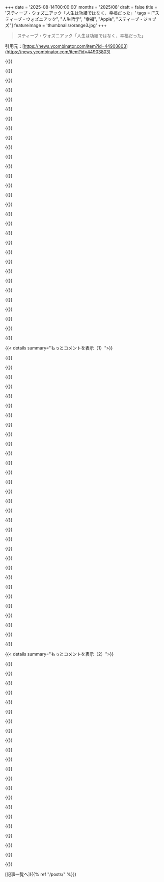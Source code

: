 +++
date = '2025-08-14T00:00:00'
months = '2025/08'
draft = false
title = 'スティーブ・ウォズニアック「人生は功績ではなく、幸福だった」'
tags = ["スティーブ・ウォズニアック", "人生哲学", "幸福", "Apple", "スティーブ・ジョブズ"]
featureimage = 'thumbnails/orange3.jpg'
+++

> スティーブ・ウォズニアック「人生は功績ではなく、幸福だった」

引用元：[https://news.ycombinator.com/item?id=44903803](https://news.ycombinator.com/item?id=44903803)




{{<matomeQuote body="昔Wozの講義を受けたけど、すごいエンジニアで感動したよ。「Naivete」って普通はネガティブだけど、彼の場合はむしろ幸せに繋がってた。若い頃チップを設計した話も自慢じゃなくてさ。世の中、もっとWozみたいな人が増えて、Jobsみたいな人は減ってほしいね。" userName="deeg" createdAt="2025/08/14 19:02:19" color="#ff33a1">}}




{{<matomeQuote body="良い人であろうとして、自分に一番有利なように状況を利用しないのは「ナイーブ」じゃないだろ。それがポイントなんだよ。なんでみんなWozを天才なのに「ナイーブ」って信じられるんだ？気づかないのか？リンゴを全部独り占めするのに賢さは必要ないんだよ。" userName="vasco" createdAt="2025/08/14 19:34:37" color="#785bff">}}




{{<matomeQuote body="家のローンも終わって貯金もあるのに「best outcome」って何？Wozは初期にJobsに騙されたけど、Jobsは彼にやりたいことをやらせたんだ。Jobsは神格化されすぎだけど、彼らのビジネス関係で貢献はあった。Wozは後年しっかり自分を守って、良いこと（株を配ったりとか）もしたみたいだし。JobsがAtari時代にWozを騙したって、人生のほんの小さな一点にみんな注目しすぎだよ。" userName="firefax" createdAt="2025/08/14 22:19:42" color="#ff5c5c">}}




{{<matomeQuote body="WozはJobsに騙された（かもしれない）けど、結局Jobsはそれで何を得た？Jobsはもう死んじゃったけど、Wozは今でもすごく幸せそうに生きてるじゃん。" userName="Aeolun" createdAt="2025/08/15 01:29:00" color="#45d325">}}




{{<matomeQuote body="Jobsはいい人じゃなかったけど、彼らが組んでなかったら今Wozの話なんてしてないだろうね。Jobsは先見の明があってテクノロジーを理解してた。Appleが成功した時（2回とも）と、その間の低迷を見れば、彼がどれだけ価値があったか分かる。いい人じゃないし崇拝する気はないけど、彼が成し遂げたことには確かに尊敬できるよ。" userName="pstuart" createdAt="2025/08/14 19:10:45" color="#45d325">}}




{{<matomeQuote body="なんでみんな、Jobsは良い人じゃなかったって言い続ける必要があるんだ？" userName="ivape" createdAt="2025/08/14 19:32:31" color="">}}




{{<matomeQuote body="癌みたいな病気で人が亡くなるのは誰だって悲劇的なことだよね。" userName="RyanOD" createdAt="2025/08/15 02:41:00" color="">}}




{{<matomeQuote body="Jobsは減らして、Wozを増やせ。" userName="1vuio0pswjnm7" createdAt="2025/08/14 19:54:42" color="">}}




{{<matomeQuote body="Wozniakが何千万ドルも寄付して、まだ1000万ドルと家を何軒も持ってるのはSteve Jobsのおかげだよ。そうでなきゃ、ただの優秀なエンジニアとして静かな人生を送ってただけで、世界を飛び回るような冒険はなかったはずだ。Jobsは当時Wozniakを必要としてたのは確かだけど、彼の個性と野心はすさまじかったから、どんな状況でもきっと大物になってたよ。" userName="philosophty" createdAt="2025/08/15 04:34:13" color="#38d3d3">}}




{{<matomeQuote body="フルーツジュースで癌を治そうとして、車の登録を拒否し続けてた奴だろ？裁判に強制されるまで自分の子供を認めなかった奴？Wozniakへの支払いと株についても堂々と嘘をついたんだぞ。https://www.businessinsider.com/steve-wozniak-gave-early-app...<br>自分のインチキ治療が効かないと分かってから、実際は治療可能な膵臓癌なのに、複数州の臓器提供待ちリストに自分を載せた。州外の誰かから肝臓をもらって、それですぐ死んだ。二度とこんなことがないように法律が変わったんだ。" userName="nimbius" createdAt="2025/08/14 19:43:33" color="#45d325">}}




{{<matomeQuote body="「お前がそんなに賢いなら、なんで優しくないんだ？」" userName="moolcool" createdAt="2025/08/14 19:40:09" color="">}}




{{<matomeQuote body="人に優しくすると、つけこまれて利用された気分になるからだよ。" userName="glitchc" createdAt="2025/08/14 20:12:21" color="">}}




{{<matomeQuote body="特に癌が早期に発見されて、その段階で治療すれば成功したかもしれない稀なタイプだったのに、その治療計画を拒否したんだからね。" userName="derekp7" createdAt="2025/08/15 03:31:46" color="#ff33a1">}}




{{<matomeQuote body="さらに言えば、Jobsのあの性格がなければ、癌で死ぬことはなかったかもしれない。じゃあ結局、どっちの性格が良かったんだ？（皮肉な問いかけだけど、誰かに反論してるわけじゃないよ）" userName="anonymars" createdAt="2025/08/15 04:05:30" color="">}}




{{<matomeQuote body="彼が嘘ついたり、車を登録しなかったり、自分の病気を自分で治そうとしたりしたのがそんなに嫌だったのか？酷いな！<br>もし俺たちが全ての人間が本当に平等だと認めるなら（俺はそれで全然構わないけど）、彼がリストに強引に割り込んだり、他人に意地悪だったりすることについては文句を言うべきだ。でも、他のことなんて誰が気にするんだよ？" userName="kulahan" createdAt="2025/08/14 19:48:46" color="">}}




{{<matomeQuote body="こんな風に癌で死んだ人を責めるのは道徳的に無理がある。Steve Jobsが時々嫌な奴だったからって、みんな平気でそうするけど、絶対ダメだ。<br>彼の癌が治ったはずだっていうのは事実じゃない。それは完全に間違ってる。どんな場合でも、彼は結局死んでた可能性の方が高いんだ。<br>もちろん、できるだけ早く治療してれば確率は上がっただろうけど、癌ってのはそれぞれがすごく特殊で、彼が生き残れたかどうかは誰も知らないんだよ。<br>膵臓癌って診断を受けて、手術を決心するのに数ヶ月かかるのは、すごく人間らしい反応だし、珍しいことじゃない。" userName="philosophty" createdAt="2025/08/15 04:37:44" color="#785bff">}}




{{<matomeQuote body="[私のiPhoneから書き込み]<br>Jobsみたいな人達がこの世界に与えた純粋な影響は、めちゃくちゃプラスだと思う。偉大なことを成し遂げた人を、なんで日常の付き合いの基準で判断するんだ？もしかして、嫌な性格が彼の偉大さに何か影響したのかもしれないだろ？それとも、人間って「嫌な奴になるな」ってつまみを下げても、他のことに何の影響も出ないビデオゲームみたいなものだとでも思ってるのか？" userName="bko" createdAt="2025/08/14 19:43:16" color="#785bff">}}




{{<matomeQuote body="同感だね。WozniakはJobsより金持ちじゃなかった（貧乏じゃないけど）けど、Jobsよりずっと幸せな人生を送ってたってのがポイントだったんだろうね。ある意味、WozniakはJobsが絶対に手に入れられなかったものを持っていた。Wozniakは「十分」なものを持つという恵まれた状態だったんだ。" userName="arunabha" createdAt="2025/08/15 02:57:56" color="#785bff">}}




{{<matomeQuote body="そう、そこがほとんどの超富裕層について理解できない点なんだ。毎日何百万ドルも使っても一生使い切れないほど持ってるのに、彼らはもっと欲しがるんだよ。TeslaはElon Muskに何百億ドルものボーナスを払い続けるけど、彼がそのお金で他に何ができるっていうんだ？もう既に何でもできるのに。" userName="wkat4242" createdAt="2025/08/15 03:14:58" color="">}}




{{<matomeQuote body="世界にはもっとJobsが必要だよ。Wozみたいなエンジニアは、Jobsみたいな超エゴでカリスマ的なヤツと組まなきゃ世界を変えられないんだ。JobsがFlashを潰したり、CD販売を変えたりしたこと覚えてる？Wozには無理だよね。Elonも次のJobsで、もっとタチが悪い。彼らみたいな奴らは一緒に働きたくないけど、世界を変えるのは間違いないよ。" userName="helveticabold48" createdAt="2025/08/15 00:55:54" color="#38d3d3">}}




{{<matomeQuote body="Wozみたいな人ももっと必要だし、Jobsももっといるべきだよ。Jobsって奴はエゴ中心のシステムをブチ破って、道を切り開いたんだから。MS OfficeがAdobeに気兼ねしてPDF出力しなかったの覚えてる？Jobsだったらそんなこと絶対しなかっただろ。彼はiPhoneで多くの離婚を招いたけど、人のエゴを容赦なく切り裂いたんだ。彼自身にはエゴがなかったんだよ。" userName="nashashmi" createdAt="2025/08/14 19:52:52" color="#ff33a1">}}




{{<matomeQuote body="彼の娘のWikiにあるけど、Jobsは最初、自分の子だって否定して揉めたんだってね。DNA鑑定後も認めず、養育費も最初は少なかったらしい。Apple上場後も関係は難しくて、彼は冷たくて、最初は大学費用も払わなかったみたいだよ。Jobsの人間性が垣間見えるエピソードだね。<br>https://en.wikipedia.org/wiki/Lisa_Brennan-Jobs" userName="soganess" createdAt="2025/08/14 19:42:57" color="#38d3d3">}}




{{<matomeQuote body="「彼にはエゴがなかった」ってのは間違いだよ。Jobsはめちゃくちゃエゴの塊だったし、聖人なんかじゃない。女性を妊娠させて責任を逃れようとしたんだからね。あれはエゴがない人間のすることじゃない。Jobsは天才で、彼のパワハラみたいなやり方が多くの人を優秀にしたのは確かだけど、天才でありつつクソ野郎ってのも普通にいるんだ。それが人間だよ。" userName="_mu" createdAt="2025/08/14 21:23:27" color="#ff33a1">}}




{{<matomeQuote body="だよね？Muskって別にエンジニアじゃないし。せいぜいエンジニアの仕事を見て、なんかコメントするくらいだろ。" userName="jibal" createdAt="2025/08/15 06:51:37" color="">}}




{{<matomeQuote body="「Wozは世間知らずじゃない」って主張と「世間はWozを世間知らずだと思わない」って主張は全然違うんだけど、どっちが言いたいか曖昧だよね。彼が話すのを聞いたけど、確かに若さゆえの世間知らずな部分がある。彼の貢献に対する見方や「幸せだからやる」って動機は、すごくシンプルで世間知らずに感じるんだ。多分、彼は世間知らずに見られたいんだと思うよ。彼の哲学が、そういう純粋さを高く評価してるからね。" userName="delusional" createdAt="2025/08/14 19:52:35" color="#45d325">}}




{{<matomeQuote body="彼らどちらかが増えるなら大歓迎だよ。MuskやZuckerberg、Andreessen、Altman、Bezosとか、2025年のイケてないITの連中と比べたら、JobsはWozと同じくらいマシだからね。" userName="thomassmith65" createdAt="2025/08/14 20:25:50" color="">}}




{{<matomeQuote body="ウォズニアックはたくさんの特許を持ってるよ。他のエンジニアリングの実績については、Elon MuskのWikipediaを見てみろ: https://en.wikipedia.org/wiki/Elon_Musk<br>って感じ。" userName="WalterBright" createdAt="2025/08/15 07:21:55" color="">}}




{{<matomeQuote body="育児放棄とかが無慈悲な親ってだけで、悪い人なのかな？<br>彼は悪い親だったり、厳しい上司だったかもしれないけど、人殺しとか武器を売ったわけじゃないしね。電話やMP3、PCを売って世界を良くした貢献度は高いはず。<br>戦争とかで金儲けしてる奴らが称賛されるのに、なんで彼が悪人って言われるのかマジでわからんわ。" userName="t-3" createdAt="2025/08/14 20:13:53" color="#ff5c5c">}}




{{<matomeQuote body="HNでウォズへの良いコメントが多いの嬉しいわー。<br>Appleで長く働いてたんだけど、社内の奴らは今でもウォズのこと「イカれてる」とか「信用できない」って言ってるんだよね。<br>個人的には全然違うと思ってたし、それはきっと彼が会社の失敗や成功を包み隠さず話すのが気に食わなかったからだと思うわ。" userName="testfrequency" createdAt="2025/08/14 19:45:58" color="">}}




{{<matomeQuote body="あんた、めっちゃ変な孤立した部署にいたんじゃね？<br>俺がAppleにいた間、そんな話一度も聞いたことないし、今でもAppleで働いてて社内でも有名な昔の同僚たちも、そんなこと言ってる奴はいないって言ってるよ。" userName="flounder3" createdAt="2025/08/14 23:02:40" color="">}}




{{< details summary="もっとコメントを表示（1）">}}

{{<matomeQuote body="俺は2010〜2015年にAppleにいたけど、マジでその通りだわ。<br>野心的なPMみたいな奴らは、ウォズに常に批判的だったね。<br>そいつらみんなKoolaidに染まってたけど、ウォズはそうじゃなかったからさ。" userName="kridsdale1" createdAt="2025/08/15 20:19:42" color="">}}




{{<matomeQuote body="ウォズはロボタクシーとして貸し出すつもりで、Model 3を2台買ったらしい。<br>彼は良い人なのは間違いないけど、なんで今でもテクノロジーの達人扱いされてるのか、俺にはわからんわ。" userName="Fricken" createdAt="2025/08/14 22:07:40" color="">}}




{{<matomeQuote body="俺らの多くはPLDとかk-mapsの時代に育ったよな。<br>ウォズは初期のハードを限界まで攻めて、SWでマジ使えるAPIを提供したんだ。<br>彼には他の奴らにないフルスタックの知識があったから、賢い設計のトレードオフができたんだよ。<br>今はGPU時代だけど、ウォズの考え方は今でも通用する。AIの最適化とか、GPUを限界まで使う手法とか、トレードオフの必要性とかね。<br>4ビットとか2ビットのGPUハードは、今のAIソフトにめっちゃ影響するだろうし、どんなトレードオフをするかって話だよ。<br>俺、ノースバウンド280号線でウォズがFSD使って真紅のModel Sを“運転”してるの見たわ。<br>ずっと画面見てたから、マジでssh’dしてたと思う。" userName="yarri" createdAt="2025/08/15 15:38:20" color="#ff5733">}}




{{<matomeQuote body="彼はアリーナでいろんなことに挑戦してるんだよな。" userName="BetaDeltaAlpha" createdAt="2025/08/14 23:36:33" color="">}}




{{<matomeQuote body="もしかしたら、ウォズはたまに変わったアイデアを思いつくことを知ってるけど、それでも追求するんだ。それが面白いからね。" userName="bemmu" createdAt="2025/08/15 09:45:10" color="">}}




{{<matomeQuote body="なんでAppleはそんな話を押すんだろうね？ウォズは退社後、Appleを批判してたのかな？" userName="gitaarik" createdAt="2025/08/15 06:11:02" color="">}}




{{<matomeQuote body="「Appleの社員はウォズを“クレイジーで信用できない”って言ってた」ってあるけど、それってもう一人のSteveのことじゃない？俺はウォズのこと人間としてもエンジニアとしてもいい話しか聞いたことないけどな。同僚から何か具体的な話あった？" userName="ProAm" createdAt="2025/08/14 21:11:12" color="#785bff">}}




{{<matomeQuote body="誰もウォズを“Steve”なんて呼ばないよ。いつも“Woz”って言われてるんだから。" userName="testfrequency" createdAt="2025/08/14 21:29:36" color="">}}




{{<matomeQuote body="ウォズのこと誰も信用できないとかクレイジーだなんて言ってないよ。俺が聞いた話だと、そんなこと言われてたのはJobsの方だけどな。だから君が聞いた話に興味があるんだ。" userName="ProAm" createdAt="2025/08/14 21:36:56" color="#ff5c5c">}}




{{<matomeQuote body="プライバシーのために、詳しい話はできないな。それに俺はSteveについてそんな話は聞いたことないよ。Steveは「話しかけるな、目を合わせるな、同じエレベーターに乗るな」って感じだった。世間はSteveについて色々言ってたけどね。でもWozはApple社員にとって、話が出るといつもサンドバッグみたいだったな。" userName="testfrequency" createdAt="2025/08/15 03:30:45" color="#38d3d3">}}




{{<matomeQuote body="「WozはApple社員にとって、話が出るといつもサンドバッグみたいだった」ってあるけど、もう少し詳しい状況が知りたいな。社員たちは80年代に終わったAppleでの彼の功績について不満を言ってたの？それとも今のWozの公の生活について？" userName="justin66" createdAt="2025/08/15 12:39:31" color="#ff5733">}}




{{<matomeQuote body="君とは同じ時期にInfinite Loopで働いてたみたいだな。Steveについて言ってたこと、全部俺も“SJ”に関して言われてたことと同じだわ。" userName="kridsdale1" createdAt="2025/08/15 20:44:16" color="#785bff">}}




{{<matomeQuote body="長いこと製品開発に積極的に関わってない人について、そんな風に話すなんて驚きだな。" userName="ProAm" createdAt="2025/08/16 03:10:01" color="">}}




{{<matomeQuote body="プライバシーのために話は共有しないってさ。信じにくいけど、わかる気もするよ。" userName="ProAm" createdAt="2025/08/15 21:27:10" color="">}}




{{<matomeQuote body="1000万ドルってさ、「人生で必要な額以上のお金はいくら？」って質問にぴったりの答えだと思うな。それよりずっと多く持ってるなら、それはもう溜め込みすぎだよ。" userName="nancyminusone" createdAt="2025/08/14 19:18:28" color="">}}




{{<matomeQuote body="俺、友達と「10億ドルで何を買うか」って思考実験したことあるんだ。ヨットとか高額品から始めても、5億ドルくらいで買うものがなくなっちゃう。2500億ドルなんて想像もつかない。<br>息子はA-listサッカーチームを買うって言ってたけど、それって「儲けを生む会社を買う」になっちゃうよな。<br>小規模だと、1000万ドルあれば200万ドルの豪邸に住んで、車やヘルパーもいて、ファーストクラスで旅し放題。インフレ的にズレてるかな？" userName="atonse" createdAt="2025/08/14 19:23:42" color="#ff5c5c">}}




{{<matomeQuote body="1000万ドルで十分かどうかは、色んなことに左右されるんだ。例えば、<br>1. 子供がいるか、私立の学校や高価な趣味があるか<br>2. 仕事を辞めるつもりか、何年間、どんなライフスタイルを維持したいか<br>3. 借金はあるか<br>4. 親とか、他の誰かを養ってるか<br>5. 高額な治療が必要な健康問題があるか、または将来あるか<br>他にも要因はあるけど、これらが1000万ドルで足りなくなる主な理由だね。" userName="azinman2" createdAt="2025/08/14 19:27:13" color="#ff33a1">}}




{{<matomeQuote body="俺は「勝つ唯一の方法はゲームに参加しないこと」って考え方だな。この思考実験については。俺なら1000万〜2000万ドルは自分の周りの人たちの生涯の経済的心配をなくすために使う。<br>残りはすぐにMacKenzie Scottみたいに、社会に最大限貢献できるように寄付するよ。ヨットのパンフレットが届く前に、悪い誘惑に駆られる前にね…" userName="ethersteeds" createdAt="2025/08/14 19:36:13" color="#38d3d3">}}




{{<matomeQuote body="それ以上の額は、限界税率100%で課税されるべきだよ。そうすれば、際限ない貪欲さがモチベーションになるのをなくせるだろ。" userName="teaearlgraycold" createdAt="2025/08/14 22:08:55" color="#785bff">}}




{{<matomeQuote body="先進国に住んでれば、君の指摘したほとんどの点は解消されるよ。俺は全然金持ちじゃないけどね。<br>1. 大学は誰でも無料。<br>2. 社会保障も充実してるけど、自分の老後資金は重要。<br>3. アメリカで最大の問題である学費や医療費はかからない。<br>4. 医療費も介護もみんな無料。<br>5. みんな無料。<br>アメリカン・ドリームって、今や「何十カ国もの国が当たり前と思ってる生活を送ること」なんだって思うと、目からウロコだよ。" userName="testing22321" createdAt="2025/08/14 22:20:01" color="#ff5733">}}




{{<matomeQuote body="1000万ドルを静的な金額と捉えるか、現実を考慮するかでも話は変わってくるね。<br>現実的には、1000万ドル持ってるならS&P500に入れれば平均で年10%（100万ドル）の利益が出る。インフレよりはるかに多いし、極端な病気や超高価な趣味でもない限り、君が言ってることは十分カバーできる額だよ。" userName="dbingham" createdAt="2025/08/14 19:32:08" color="#38d3d3">}}




{{<matomeQuote body="俺は何か面白いものを創りたいから、もっとお金が欲しいな。家や幸福、家族の豊かさを買うなら1000万ドルは多すぎる。それなら家を何軒も買えるレベルだよ。<br>でも、社会のために何かを創って、その過程で死なずに済むなら、1000万ドル以上必要になるかもしれないね。" userName="threatofrain" createdAt="2025/08/14 19:25:42" color="#ff5733">}}




{{<matomeQuote body="HNで、悪意に満ちた嫉妬心からくる投稿ばかり見るのは本当にうんざりするよ。資本主義は人類に莫大な繁栄をもたらしてきたんだから。<br>100%の限界税率みたいな考えに賛同する人は、自分の心と歴史を深く見つめ直して、Hayek、Mises、Sowellといった著者たちの本を読むべきだね。<br>Sowellも「自分で稼いだお金を持っておきたいのが貪欲なら、他人の金を取りたいのは貪欲じゃない、ってのが理解できない」って言ってるよ。" userName="alchemist1e9" createdAt="2025/08/14 22:43:18" color="#38d3d3">}}




{{<matomeQuote body="なんて浅はかで、人を軽んじる、性差別的な発言なんだ。" userName="sitkack" createdAt="2025/08/14 23:37:53" color="">}}




{{<matomeQuote body="広い土地を買ったら“買いだめ屋”になるのかな？場所によっては20エーカーの土地って、家を建てる前でも1000万ドル以上することだってあるんだぜ。" userName="stonemetal12" createdAt="2025/08/14 19:46:20" color="">}}




{{<matomeQuote body="アスリートやミュージシャンだけがグルーピーを持つって思ってるの？君の性別に関する思い込みは偏見を露呈してるよ。" userName="onlypassingthru" createdAt="2025/08/15 18:17:53" color="">}}




{{<matomeQuote body="俺も同じことするけど、余った金は全部犬や猫（とか助けが必要な他の動物たち）にあげるな。俺の財産が他の人間を助けるのに使われるなんてことは絶対にしないぜ。" userName="misiti3780" createdAt="2025/08/14 21:44:34" color="">}}




{{<matomeQuote body="方向性は賛成だけど、年7.2%でインフレ2.5%だと、実質年2.5%の収入になるよ。アメリカで生活費のために売却するなら、連邦税・地方税で約30%かかる。1000万ドルあれば、年間25万ドルくらい引き出せる計算だね。経済が悪い年は少し引き締めるべき。税金をごまかすのはやめとけ。ローンの利息も積み重なるし、いつか返済するときには株を売って税金払うことになるぞ。子供が相続しない限りね。その時の法律もどうなるか分からないし。" userName="dkural" createdAt="2025/08/14 19:52:33" color="#ff5c5c">}}




{{<matomeQuote body="俺の性別に関する思い込みについて教えてくれ。" userName="sitkack" createdAt="2025/08/16 03:12:43" color="">}}




{{<matomeQuote body="資本主義をどう定義するかによるよね。俺は金や市場には反対しない。俺は他人の金はいらないし、ちゃんとやってるよ。でも他の人たちは金持ちの金が必要だと思ってるんだ。" userName="teaearlgraycold" createdAt="2025/08/15 00:57:30" color="">}}

{{</details>}}




{{< details summary="もっとコメントを表示（2）">}}

{{<matomeQuote body="確かにそうだけど、それらが長期的に持続可能とは限らないぜ。デンマークは定年を70歳にしたけど、社会経済が持続可能じゃないから将来変わるだろうね。アメリカの政府のことも同じだ。<br>1000万ドル以上あれば本当の自由と世界中への旅行が手に入るんだ。ヨーロッパのそういう無料のものは、ある程度の国内労働力が必要だし、世界中で人口の高齢化が急速に進んでるから、それも助けにならないね。" userName="anon191928" createdAt="2025/08/14 22:57:24" color="#785bff">}}




{{<matomeQuote body="10億ドルを物に使ってみなよ。さあ、やってみて！<br>https://neal.fun/spend/" userName="deepsun" createdAt="2025/08/14 21:31:15" color="">}}




{{<matomeQuote body="GPじゃないけど、「性差別的」って言われた部分だと思うよ。君の頭の中では「プロの腕飾り」って女性だと思ってるみたいだけど、「Boy-toys」もいるし、カーダシアンの母親から地元のゲイのナイトライフの起業家まで、みんな持ってるじゃん :) 片方の性別だけだと決めつけてるから、皮肉にも君が性差別的な発言をしちゃってるんだよね^^" userName="achenet" createdAt="2025/08/16 18:25:27" color="#785bff">}}




{{<matomeQuote body="そうだけど、アートとか似たようなコレクターズアイテムって、普通はもっとお金になるんじゃないの？" userName="atonse" createdAt="2025/08/14 19:27:10" color="">}}




{{<matomeQuote body="ヨットとプライベートジェットを維持するのに、収入源になるくらいのお金を残しておく必要があるのを忘れちゃダメだよ。あれらは安くないからね。" userName="tempestn" createdAt="2025/08/14 19:24:44" color="">}}




{{<matomeQuote body="じゃあ、1,000万ドルの経済的価値を生み出したら、銃を突きつけられて社会貢献や雇用創出をやめろってこと？Jeff Bezosは、時に1％以下の利益率で必需品を売って、何百万もの雇用を生み出してきたんだ。もし1,000万ドルで報酬を奪われたら、彼がなんであんなに必死に働くんだよ？露骨な嫉妬はさておき、それは経済的な自殺だし、何千万人もの死者を出した経済システムの影があるんだ。" userName="0xy" createdAt="2025/08/15 14:52:28" color="#ff5c5c">}}




{{<matomeQuote body="これ、すごく印象に残ったよ：<br>https://www.spend-elon-fortune.com/<br>高そうに見えるものをいろいろ買ってみても、本当に大金持ちの資産にはほとんど傷がつかないんだ。もちろん、彼はもっと欲しがるよね…" userName="sseagull" createdAt="2025/08/14 19:42:35" color="#38d3d3">}}




{{<matomeQuote body="アメリカは37兆ドルも借金があるんだ。ひどいやり方は続かないって、はっきりしてるよね。一方で、何十もの国が巨額の借金なしでやっているんだよ。" userName="testing22321" createdAt="2025/08/14 23:10:37" color="">}}




{{<matomeQuote body="なんでみんな、こんな回答をするのか理解できないな。俺なら1兆ドル以上欲しいね。簡単に投資できるし。<br>- 全身でHLA（ヒト白血球型抗原）中立、抗原クリーン、頭のないクローンを作る人間クローンスタートアップを立ち上げたいんだ。究極的には、これで脳と血液のガン以外の全てのガンを治療できるし、人間の寿命/健康寿命を200年以上伸ばせるかもしれない。<br>- 気象や気候を操作するための指向性エネルギーシステムを作りたい。<br>- オープンソースのクラウド、オープンソースのソーシャルレイヤー、オープンソースのソーシャルメディアを作って、既存の強豪に対して本当に注目を集めたいんだ。P2Pで、連邦型じゃない分散型メディア交換レイヤーとか。インターネットを耐障害性で検閲耐性のあるものに再構築したいね。<br>- 最先端のAIモデルを訓練してオープンにしたい。膨大な量の高品質な訓練データを作って、全て利用可能にしたい（バイラルライセンスで）。<br>- オープンソースのハードウェアを作りたい。トラクター、自動車のEV、ロボットとか、ハッキングできて、所有できて、交換できて、部品をプリントできるようなやつ。<br>- 自分の街のインフラを作りたい。<br>作りたいもののアイデアが止まらなかったよ。だけど、ああ、俺はまだ底辺にいて、ハワイの別荘がこれらのことよりクールなのか疑問に思ってるんだ。" userName="echelon" createdAt="2025/08/14 21:33:25" color="#ff5733">}}




{{<matomeQuote body="良い家、良い車、日用品（食費、光熱費など）と旅行のお金、そして少しの老後資金があれば十分。残りはチャリティーだね。" userName="kleiba" createdAt="2025/08/14 19:45:31" color="">}}




{{<matomeQuote body="「金持ちの金は他人が必要」って言うけど、実際に変化を起こせるほどの金持ちも金も資産も富も十分じゃないし、それらを奪おうとしたら誰も金持ちじゃなくなるよ。その実験は文字通り何十回も試されて、100％失敗してるんだ。経済は有機的な生命体で、君の考え方はシアン化物だよ。頼むから勉強して、おとぎ話を信じるのをやめてくれ。社会主義は倫理的にも極めて悪だし、宗教的な観点から見ても悪なんだ。すぐに始められるガイドが必要なら、<br>https://iea.org.uk/publications/socialism-the-failed-idea-th...<br>これを読んで基本を学んでくれ。君がどんな教育を受けたのか、君の100％限界税率みたいなアイデアの暗く邪悪で壊滅的な結果を教えられなかったなんて、興味あるね。" userName="alchemist1e9" createdAt="2025/08/15 02:13:14" color="#785bff">}}




{{<matomeQuote body="金持ちじゃないくせに、金持ちの現実をわかってないだろ？<br>マジの金持ちが数ヶ月も医者の予約待つとかありえないから。子供が病気になったらどうすんだよって話。" userName="ThalesX" createdAt="2025/08/15 03:28:10" color="">}}




{{<matomeQuote body="こんなコメントをネットに投稿する皮肉に気づかないのがマジやばい。ネットは資本主義国家の軍事プロジェクト発なんだぜ？<br>安定した西側民主主義に生まれたやつらは、独裁とか腐敗を知らないから、自分の恵まれた環境を理解してないんだよ。" userName="elteto" createdAt="2025/08/15 13:24:49" color="#ff33a1">}}




{{<matomeQuote body="テック業界でWozがマジで尊敬されてるのは、彼が本物だからだよな。<br>偽物だらけの業界だからこそ、俺らもWozみたいになりたいって思うんだ。" userName="jasoneckert" createdAt="2025/08/14 19:47:12" color="">}}




{{<matomeQuote body="WozとS. Jobsどっちになりたいかっていう面接の質問あるよな。<br>Elon MuskのスタイルはJobsにそっくりだ。Manipulationでモチベートして、壮大なビジョンを持つけど、政治には口出さないでテックについてだけだったJobsとは違うかもな。" userName="tabtab" createdAt="2025/08/14 23:03:05" color="#ff5c5c">}}




{{<matomeQuote body="俺は絶対Wozタイプだな。JobsもMuskも欠点あるけど評価してるよ。<br>でも、ビジョンに関してはMuskがJobsに勝ってるね。Jobsはみんなにコンピューターを与えたけど、Muskはあらゆる面で楽観的な未来を実現しようとしてるから。" userName="MetaWhirledPeas" createdAt="2025/08/15 12:07:46" color="">}}




{{<matomeQuote body="Wozniakが今でもヒーローなのかってマジで疑問。<br>俺みたいな若いミレニアル世代は、昔のレジェンドはなんとなく知ってるけど、昔のテック業界がもっと小さくて親密だった頃とは違うから。<br>今でも彼がカジュアルなテック文化の知識として見られてるのかな？" userName="preommr" createdAt="2025/08/14 20:19:42" color="">}}




{{<matomeQuote body="マジで？Wozniakは今でも1000%ヒーローだよ。<br>ただ、この惑星にはたくさんのテック関係者がいて、みんな年齢も経験も違うから、同じ考えじゃないってだけ。" userName="MetaWhirledPeas" createdAt="2025/08/15 12:04:09" color="">}}




{{<matomeQuote body="数年前、サンフランシスコ空港でWozに偶然会ったんだ。<br>彼は世界で一番いい人だよ。謙虚で、親切で、マジで優しかった。<br>URL: https://www.facebook.com/share/1BHAeRQDGP/?mibextid=wwXIfr" userName="judah" createdAt="2025/08/14 20:29:10" color="#ff5c5c">}}




{{<matomeQuote body="WozとJobsっていう2種類のサイケデリックなワンショットがいると思う。<br>Wozは今あるものに満足したけど、Jobsはサイコパスになった。両方天才で、たくさんくれたよね。<br>俺はWozみたいな人が大金持ちになって、その富を良いことに使う方がいいな、金に飢えたモンスターよりさ。" userName="Pomelolo" createdAt="2025/08/15 13:22:06" color="">}}




{{<matomeQuote body="JobsはMuskと同じくらい天才だよ。" userName="piyuv" createdAt="2025/08/15 17:24:23" color="">}}

{{</details>}}



[記事一覧へ]({{% ref "/posts/" %}})
